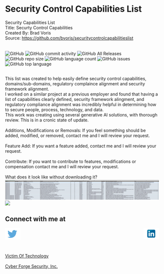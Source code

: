 # Security Control Capabilities List
Security Capabilities List<BR />
Title:	Securty Control Capabilities<BR />
Created By:	Brad Voris<BR />
Source:	https://github.com/bvoris/securitycontrolcapabilitieslist<BR />
<BR /><BR />
<img alt="GitHub" src="https://img.shields.io/github/license/bvoris/securitycontrolcapabilitieslist">
<img alt="GitHub commit activity" src="https://img.shields.io/github/commit-activity/m/bvoris/securitycontrolcapabilitieslist">
<img alt="GitHub All Releases" src="https://img.shields.io/github/downloads/bvoris/securitycontrolcapabilitieslist/total">
<img alt="GitHub repo size" src="https://img.shields.io/github/repo-size/bvoris/securitycontrolcapabilitieslist">
<img alt="GitHub language count" src="https://img.shields.io/github/languages/count/bvoris/securitycontrolcapabilitieslist">
<img alt="GitHub issues" src="https://img.shields.io/github/issues/bvoris/securitycontrolcapabilitieslist">
<img alt="GitHub top language" src="https://img.shields.io/github/languages/top/bvoris/securitycontrolcapabilitieslist">
 <BR /><BR />


This list was created to help easily define security control capabilities, domains/sub-domains, regulatory complaince alignment and security framework alignment.<BR />
I worked on a similar project at a previous employer and found that having a list of capabilities clearly defined, security framework alingment, and regulatory compliance alignment was incredibly helpful in determining how to secure people, process, technology, and data.<BR />
This work was creating using several generative AI solutions, with thorough review. This is in a cronic state of update.<BR />
<BR />
Additions, Modifications or Removals:	If you feel something should be added, modified, or removed, contact me and I will review your request.<BR />
<BR />
Feature Add:	If you want a feature added, contact me and I will review your request.<BR />
<BR />
Contribute:	If you want to contribute to features, modifications or compensation contact me and I will review your request.<BR />
<BR />
What does it look like without downloading it?<BR />
<IMG SRC="https://github.com/bvoris/securitycontrolcapabilitieslist/blob/main/screenshot01.png?raw=true">
<BR />
<IMG SRC="https://github.com/bvoris/securitycontrolcapabilitieslist/blob/main/screenshot0.png?raw=true">

## Connect with me at

<a href="https://twitter.com/HMInfoSecViking?ref_src=twsrc%5Etfw"><IMG SRC="https://github.com/bvoris/bvoris/blob/master/twitter.jpg" WIDTH=10% HEIGHT=10% ALIGN=LEFT></a>

<a href="https://www.linkedin.com/in/brad-voris" target="_blank"><IMG SRC="https://github.com/bvoris/bvoris/blob/master/linkedin.png" WIDTH=10% HEIGHT=4% ALIGN=RIGHT></a>

<BR /><BR />
<BR /><BR />

<A HREF="https://www.victimoftechnology.com">Victim Of Technology<A />
<BR /><BR />
<A HREF="https://www.cyberforgesecurity.com">Cyber Forge Security, Inc.<A />
<BR /><BR />
